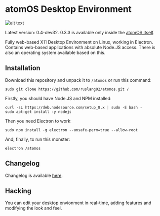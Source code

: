 # atomOS Desktop Environment

![alt text](http://pp.userapi.com/c841636/v841636258/2ec95/7cDypn8Pu4I.jpg)

Latest version: 0.4-dev32. 0.3.3 is available only inside the [atomOS itself](https://drive.google.com/drive/folders/0B_VomIpGvKyvU0RPUnVxM2pOeDg).

Fully web-based X11 Desktop Environment on Linux, working in Electron.
Contains web-based applications with absolute Node.JS access.
There is also an operating system available based on this.

## Installation

Download this repository and unpack it to `/atomos` or run this command:
```
sudo git clone https://github.com/ruslang02/atomos.git /
```

Firstly, you should have Node.JS and NPM installed:
```
curl -sL https://deb.nodesource.com/setup_8.x | sudo -E bash -
sudo apt-get install -y nodejs
```
Then you need Electron to work:
```
sudo npm install -g electron --unsafe-perm=true --allow-root
```
And, finally, to run this monster:
```
electron /atomos
```

## Changelog

Changelog is available [here](https://github.com/ruslang02/atomos/blob/master/home/Documents/changelog.md).

## Hacking
You can edit your desktop envionment in real-time, adding features and modifying the look and feel.
